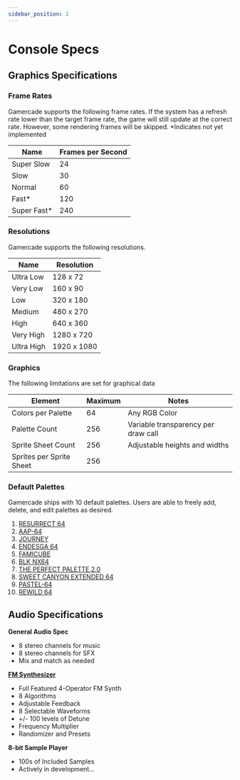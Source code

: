 ```yaml
---
sidebar_position: 2
---
```


# Console Specs

## Graphics Specifications

### Frame Rates
Gamercade supports the following frame rates. If the system has a refresh rate lower than the target frame rate, the game will still update at the correct rate. However, some rendering frames will be skipped. *Indicates not yet implemented

| Name | Frames per Second |
| --- | --- |
| Super Slow | 24 |
| Slow | 30 |
| Normal | 60 |
| Fast* | 120 |
| Super Fast* | 240


### Resolutions

Gamercade supports the following resolutions.

| Name | Resolution |
| --- | --- |
| Ultra Low | 128 x 72 |
| Very Low | 160 x 90 |
| Low | 320 x 180 |
| Medium | 480 x 270 |
| High | 640 x 360 |
| Very High | 1280 x 720 |
| Ultra High | 1920 x 1080 |

### Graphics

The following limitations are set for graphical data

| Element | Maximum | Notes |
| --- | --- | --- |
| Colors per Palette | 64 | Any RGB Color |
| Palette Count | 256 | Variable transparency per draw call |
| Sprite Sheet Count | 256 | Adjustable heights and widths |
| Sprites per Sprite Sheet | 256 | |

### Default Palettes

Gamercade ships with 10 default palettes. Users are able to freely add, delete, and edit palettes as desired.

1. [RESURRECT 64](https://lospec.com/palette-list/resurrect-64)
1. [AAP-64](https://lospec.com/palette-list/aap-64)
1. [JOURNEY](https://lospec.com/palette-list/journey)
1. [ENDESGA 64](https://lospec.com/palette-list/endesga-64)
1. [FAMICUBE](https://lospec.com/palette-list/famicube)
1. [BLK NX64](https://lospec.com/palette-list/blk-nx64)
1. [THE PERFECT PALETTE 2.0](https://lospec.com/palette-list/the-perfect-palette-20)
1. [SWEET CANYON EXTENDED 64](https://lospec.com/palette-list/sweet-canyon-extended-64)
1. [PASTEL-64](https://lospec.com/palette-list/pastel-64)
1. [REWILD 64](https://lospec.com/palette-list/rewild-64)

## Audio Specifications

**General Audio Spec**
- 8 stereo channels for music
- 8 stereo channels for SFX
- Mix and match as needed

[**FM Synthesizer**](https://en.wikipedia.org/wiki/Frequency_modulation_synthesis)
- Full Featured 4-Operator FM Synth
- 8 Algorithms
- Adjustable Feedback
- 8 Selectable Waveforms
- +/- 100 levels of Detune
- Frequency Multiplier
- Randomizer and Presets

**8-bit Sample Player**
- 100s of Included Samples
- Actively in development...